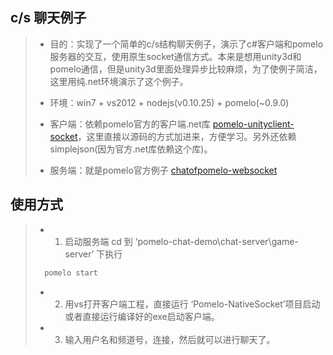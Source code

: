 ## c/s 聊天例子

> + 目的：实现了一个简单的c/s结构聊天例子，演示了c#客户端和pomelo服务器的交互，使用原生socket通信方式。本来是想用unity3d和pomelo通信，但是unity3d里面处理异步比较麻烦，为了使例子简洁，这里用纯.net环境演示了这个例子。
> 
> + 环境：win7 + vs2012 + nodejs(v0.10.25) + pomelo(~0.9.0)
> 
> + 客户端：依赖pomelo官方的客户端.net库 [pomelo-unityclient-socket](https://github.com/NetEase/pomelo-unityclient-socket/)，这里直接以源码的方式加进来，方便学习。另外还依赖simplejson(因为官方.net库依赖这个库)。
>
> + 服务端：就是pomelo官方例子 [chatofpomelo-websocket](https://github.com/NetEase/chatofpomelo-websocket)

## 使用方式

> * 1. 启动服务端 cd 到 ‘pomelo-chat-demo\chat-server\game-server’ 下执行
> ``` bash
>   pomelo start
> ```
> * 2. 用vs打开客户端工程，直接运行 ‘Pomelo-NativeSocket’项目启动或者直接运行编译好的exe启动客户端。
> * 3. 输入用户名和频道号，连接，然后就可以进行聊天了。
